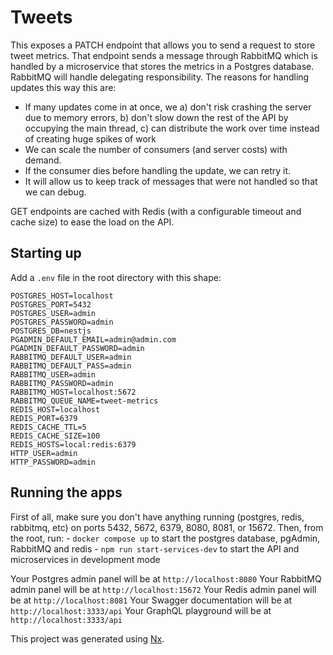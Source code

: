 

# Tweets

This exposes a PATCH endpoint that allows you to send a request to store tweet metrics. That endpoint sends a message through RabbitMQ which is handled by a microservice that stores the metrics in a Postgres database. RabbitMQ will handle delegating responsibility. The reasons for handling updates this way this are:
 - If many updates come in at once, we a) don't risk crashing the server due to memory errors, b) don't slow down the rest of the API by occupying the main thread, c) can distribute the work over time instead of creating huge spikes of work
 - We can scale the number of consumers (and server costs) with demand.
 - If the consumer dies before handling the update, we can retry it.
 - It will allow us to keep track of messages that were not handled so that we can debug.

GET endpoints are cached with Redis (with a configurable timeout and cache size) to ease the load on the API.

## Starting up

Add a `.env` file in the root directory with this shape:

```shell
POSTGRES_HOST=localhost
POSTGRES_PORT=5432
POSTGRES_USER=admin
POSTGRES_PASSWORD=admin
POSTGRES_DB=nestjs
PGADMIN_DEFAULT_EMAIL=admin@admin.com
PGADMIN_DEFAULT_PASSWORD=admin
RABBITMQ_DEFAULT_USER=admin
RABBITMQ_DEFAULT_PASS=admin
RABBITMQ_USER=admin
RABBITMQ_PASSWORD=admin
RABBITMQ_HOST=localhost:5672
RABBITMQ_QUEUE_NAME=tweet-metrics
REDIS_HOST=localhost
REDIS_PORT=6379
REDIS_CACHE_TTL=5
REDIS_CACHE_SIZE=100
REDIS_HOSTS=local:redis:6379
HTTP_USER=admin
HTTP_PASSWORD=admin
```

## Running the apps

First of all, make sure you don't have anything running (postgres, redis, rabbitmq, etc) on ports 5432, 5672, 6379, 8080, 8081, or 15672. Then, from the root, run:
    - `docker compose up` to start the postgres database, pgAdmin, RabbitMQ and redis
    - `npm run start-services-dev` to start the API and microservices in development mode

Your Postgres admin panel will be at `http://localhost:8080`
Your RabbitMQ admin panel will be at `http://localhost:15672`
Your Redis admin panel will be at `http://localhost:8081`
Your Swagger documentation will be at `http://localhost:3333/api`
Your GraphQL playground will be at `http://localhost:3333/api`

This project was generated using [Nx](https://nx.dev).